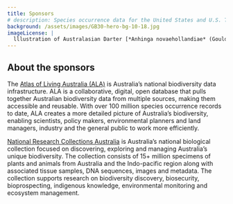 ```yaml
---
title: Sponsors
# description: Species occurrence data for the United States and U.S. Territories.
background: /assets/images/GB30-hero-bg-10-18.jpg
imageLicense: |
  lllustration of Australasian Darter [*Anhinga novaehollandiae* (Gould, 1847)](https://www.gbif.org/species/2482085) from Companion to Gould's Handbook; or, Synopsis of the birds of Australia, 1877 via the [Biodiversity Heritage Library](https://flic.kr/p/bmFhGL)
---
```


## About the sponsors  

The [Atlas of Living Australia (ALA)](http://ala.org.au/) is Australia’s national biodiversity data infrastructure. ALA is a collaborative, digital, open database that pulls together Australian biodiversity data from multiple sources, making them accessible and reusable. With over 100 million species occurrence records to date, ALA creates a more detailed picture of Australia’s biodiversity, enabling scientists, policy makers, environmental planners and land managers, industry and the general public to work more efficiently.  

[National Research Collections Australia](https://www.csiro.au/en/about/facilities-collections/Collections) is Australia’s national biological collection focused on discovering, exploring and managing Australia’s unique biodiversity.  The collection consists of 15+ million specimens of plants and animals from Australia and the Indo-pacific region along with associated tissue samples, DNA sequences, images and metadata.  The collection supports research on biodiversity discovery, biosecurity, bioprospecting, indigenous knowledge, environmental monitoring and ecosystem management.  



